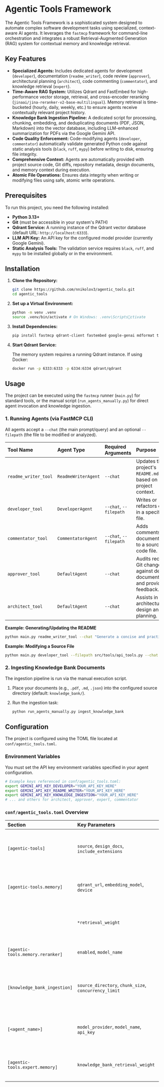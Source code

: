# Agentic Tools Framework

The Agentic Tools Framework is a sophisticated system designed to automate complex software development tasks using specialized, context-aware AI agents. It leverages the `fastmcp` framework for command-line orchestration and integrates a robust Retrieval-Augmented Generation (RAG) system for contextual memory and knowledge retrieval.

## Key Features

- **Specialized Agents:** Includes dedicated agents for development (`developer`), documentation (`readme_writer`), code review (`approver`), architectural planning (`architect`), code commenting (`commentator`), and knowledge retrieval (`expert`).
- **Time-Aware RAG System:** Utilizes Qdrant and FastEmbed for high-performance vector storage, retrieval, and cross-encoder reranking (`jinaai/jina-reranker-v2-base-multilingual`). Memory retrieval is time-bucketed (hourly, daily, weekly, etc.) to ensure agents receive contextually relevant project history.
- **Knowledge Bank Ingestion Pipeline:** A dedicated script for processing, chunking, embedding, and deduplicating documents (PDF, JSON, Markdown) into the vector database, including LLM-enhanced summarization for PDFs via the Google Gemini API.
- **Code Quality Enforcement:** Code-modifying agents (`developer`, `commentator`) automatically validate generated Python code against static analysis tools (`black`, `ruff`, `mypy`) before writing to disk, ensuring file integrity.
- **Comprehensive Context:** Agents are automatically provided with project source code, Git diffs, repository metadata, design documents, and memory context during execution.
- **Atomic File Operations:** Ensures data integrity when writing or modifying files using safe, atomic write operations.

## Prerequisites

To run this project, you need the following installed:

- **Python 3.13+**
- **Git** (must be accessible in your system's PATH)
- **Qdrant Service:** A running instance of the Qdrant vector database (default URL: `http://localhost:6333`).
- **LLM API Key:** An API key for the configured model provider (currently Google Gemini).
- **Static Analysis Tools:** The validation service requires `black`, `ruff`, and `mypy` to be installed globally or in the environment.

## Installation

1. **Clone the Repository:**

   ```bash
   git clone https://github.com/nnikolov3/agentic_tools.git
   cd agentic_tools
   ```

1. **Set up a Virtual Environment:**

   ```bash
   python -m venv .venv
   source .venv/bin/activate # On Windows: .venv\Scriptsctivate
   ```

1. **Install Dependencies:**

   ```bash
   pip install fastmcp qdrant-client fastembed google-genai mdformat tenacity pdfminer.six
   ```

1. **Start Qdrant Service:**

   The memory system requires a running Qdrant instance. If using Docker:

   ```bash
   docker run -p 6333:6333 -p 6334:6334 qdrant/qdrant
   ```

## Usage

The project can be executed using the `fastmcp` runner (`main.py`) for standard tools, or the manual script (`run_agents_manually.py`) for direct agent invocation and knowledge ingestion.

### 1. Running Agents (via FastMCP CLI)

All agents accept a `--chat` (the main prompt/query) and an optional `--filepath` (the file to be modified or analyzed).

| Tool Name | Agent Type | Required Arguments | Purpose |
| :--- | :--- | :--- | :--- |
| `readme_writer_tool` | `ReadmeWriterAgent` | `--chat` | Updates the project's `README.md` file based on project context. |
| `developer_tool` | `DeveloperAgent` | `--chat`, `--filepath` | Writes or refactors code in a specific file. |
| `commentator_tool` | `CommentatorAgent` | `--chat`, `--filepath` | Adds comments and documentation to a source code file. |
| `approver_tool` | `DefaultAgent` | `--chat` | Audits recent Git changes against design documents and provides feedback. |
| `architect_tool` | `DefaultAgent` | `--chat` | Assists in architectural design and planning. |

**Example: Generating/Updating the README**

```bash
python main.py readme_writer_tool --chat "Generate a concise and practical README.md for the project, focusing on the Qdrant RAG system and agent orchestration."
```

**Example: Modifying a Source File**

```bash
python main.py developer_tool --filepath src/tools/api_tools.py --chat "Refactor the google method to use a more explicit try-except block for API key validation."
```

### 2. Ingesting Knowledge Bank Documents

The ingestion pipeline is run via the manual execution script.

1. Place your documents (e.g., `.pdf`, `.md`, `.json`) into the configured source directory (default: `knowledge_bank/`).

1. Run the ingestion task:

   ```bash
   python run_agents_manually.py ingest_knowledge_bank
   ```

## Configuration

The project is configured using the TOML file located at `conf/agentic_tools.toml`.

### Environment Variables

You must set the API key environment variables specified in your agent configuration.

```bash
# Example keys referenced in conf/agentic_tools.toml:
export GEMINI_API_KEY_DEVELOPER="YOUR_API_KEY_HERE"
export GEMINI_API_KEY_README_WRITER="YOUR_API_KEY_HERE"
export GEMINI_API_KEY_KNOWLEDGE_INGESTION="YOUR_API_KEY_HERE"
# ... and others for architect, approver, expert, commentator
```

### `conf/agentic_tools.toml` Overview

| Section | Key Parameters | Description |
| :--- | :--- | :--- |
| `[agentic-tools]` | `source`, `design_docs`, `include_extensions` | Defines directories to scan for source code context (`src`) and paths to design documents, along with file filtering rules (`.py`, `.md`, `.toml`). |
| `[agentic-tools.memory]` | `qdrant_url`, `embedding_model`, `device` | Connection details for Qdrant (`http://localhost:6333`) and the embedding model (`mixedbread-ai/mxbai-embed-large-v1`). |
| | `*retrieval_weight` | Weights defining the proportion of memories retrieved from different time buckets (e.g., `hourly_retrieval_weight`). |
| `[agentic-tools.memory.reranker]` | `enabled`, `model_name` | Configuration for the cross-encoder reranker (`jinaai/jina-reranker-v2-base-multilingual`). |
| `[knowledge_bank_ingestion]` | `source_directory`, `chunk_size`, `concurrency_limit` | Settings for the ingestion script, including document source (`../knowledge_bank`), chunking parameters (default: 1024/200), and concurrency limits (5). |
| `[<agent_name>]` | `model_provider`, `model_name`, `api_key` | Agent-specific settings defining the LLM provider (`google`), model (e.g., `gemini-2.5-pro`), and the environment variable name holding the API key. |
| `[agentic-tools.expert.memory]` | `knowledge_bank_retrieval_weight` | The `expert` agent is configured to rely 100% on the knowledge bank, ignoring time-based project memory. |
